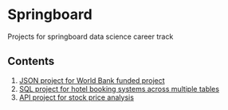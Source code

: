 # Springboard
Projects for springboard data science career track

## Contents

1. [JSON project for World Bank funded project](https://github.com/has64pitt/Springboard/blob/master/01_json_World_Bank_Projects/sliderule_dsi_json_exercise.ipynb)
2. [SQL project for hotel booking systems across multiple tables](https://github.com/has64pitt/Springboard/blob/master/02_sql/0503_1520094343_sql_project.sql)
3. [API project for stock price analysis](https://github.com/has64pitt/Springboard/blob/master/03_api/api_data_wrangling_mini_project.ipynb)

